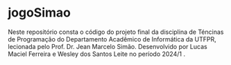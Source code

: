 # jogoSimao

Neste repositório consta o código do projeto final da disciplina de Téncinas de Programação do Departamento Acadêmico de Informática da UTFPR, lecionada pelo Prof. Dr. Jean Marcelo Simão.
Desenvolvido por Lucas Maciel Ferreira e Wesley dos Santos Leite no período 2024/1 .
